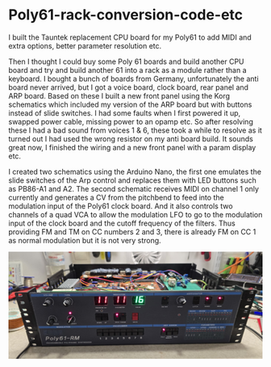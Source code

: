 # Poly61-rack-conversion-code-etc

I built the Tauntek replacement CPU board for my Poly61 to add MIDI and extra options, better parameter resolution etc. 

Then I thought I could buy some Poly 61 boards and build another CPU board and try and build another 61 into a rack as a module rather than a keyboard. 
I bought a bunch of boards from Germany, unfortunately the anti board never arrived, but I got a voice board, clock board, rear panel and ARP board. 
Based on these I built a new front panel using the Korg schematics which included my version of the ARP board but with buttons instead of slide switches. 
I had some faults when I first powered it up, swapped power cable, missing power to an opamp etc. 
So after resolving these I had a bad sound from voices 1 & 6, these took a while to resolve as it turned out I had used the wrong resistor on my anti board build. 
It sounds great now, I finished the wiring and a new front panel with a param display etc. 

I created two schematics using the Arduino Nano, the first one emulates the slide switches of the Arp control and replaces them with LED buttons such as PB86-A1 and A2.
The second schematic receives MIDI on channel 1 only currently and generates a CV from the pitchbend to feed into the modulation input of the Poly61 clock board.
And it also controls two channels of a quad VCA to allow the modulation LFO to go to the modulation input of the clock board and the cutoff frequency of the filters.
Thus providing FM and TM on CC numbers 2 and 3, there is already FM on CC 1 as normal modulation but it is not very strong.

![Synth](photos/synth.jpg)
